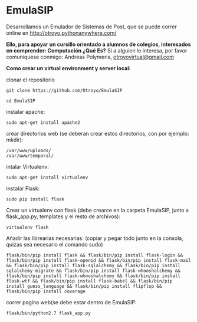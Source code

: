 # EmulaSIP 
Desarrollamos un Emulador de Sistemas de Post, que se puede correr online en 
http://otroyo.pythonanywhere.com/

**Ello, para apoyar un cursillo orientado a alumnos de colegios, interesados en 
comprender: Computación ¿Qué Es?**
Si a alguien le interesa, por favor comuníquese conmigo:
Andreas Polymeris, otroyovirtual@gmail.com 

**Como crear un virtual environment y server local:**

clonar el repositorio
```
git clone https://github.com/Otroyo/EmulaSIP
```
```
cd EmulaSIP
```

instalar apache:
```
sudo apt-get install apache2
```
crear directorios web (se deberan crear estos directorios, con por ejemplo: mkdir):
```
/var/www/uploads/
/var/www/temporal/
```
intalar Virtualenv:
```
sudo apt-get install virtualenv
```
instalar Flask:
```
sudo pip install flask
```
Crear un virtualenv con flask (debe crearce en la carpeta EmulaSIP, junto a flask_app.py, templates y el resto de archivos):
```
virtualenv flask
```
Añadir las librearias necesarias: (copiar y pegar todo junto en la consola, quizas sea necesario el comando sudo)
```
flask/bin/pip install flask && flask/bin/pip install flask-login && flask/bin/pip install flask-openid && flask/bin/pip install flask-mail && flask/bin/pip install flask-sqlalchemy && flask/bin/pip install sqlalchemy-migrate && flask/bin/pip install flask-whooshalchemy && flask/bin/pip install flask-whooshalchemy && flask/bin/pip install flask-wtf && flask/bin/pip install flask-babel && flask/bin/pip install guess_language && flask/bin/pip install flipflop && flask/bin/pip install coverage
```
correr pagina web(se debe estar dentro de EmulaSIP:
```
flask/bin/python2.7 flask_app.py
```
